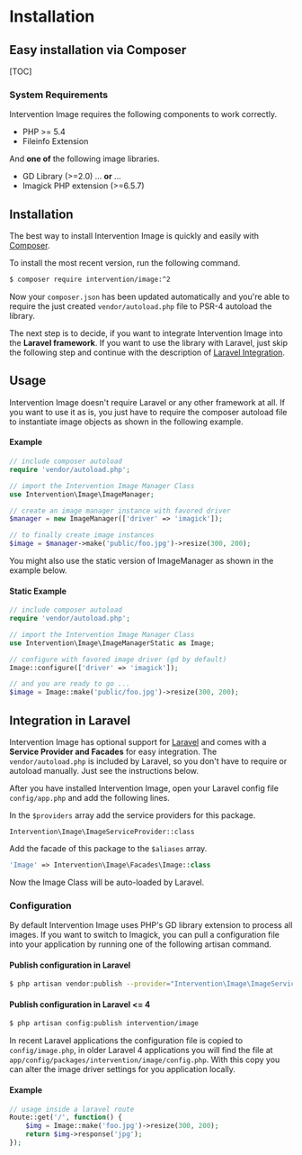 # Installation
## Easy installation via Composer

[TOC]

### System Requirements

Intervention Image requires the following components to work correctly.

- PHP >= 5.4
- Fileinfo Extension

And **one of** the following image libraries.

- GD Library (>=2.0) &hellip; **or** &hellip;
- Imagick PHP extension (>=6.5.7)

## Installation

The best way to install Intervention Image is quickly and easily with [Composer](https://getcomposer.org/).

To install the most recent version, run the following command.

```bash
$ composer require intervention/image:^2
```

Now your ```composer.json``` has been updated automatically and you're able to require the just created ```vendor/autoload.php``` file to PSR-4 autoload the library.

The next step is to decide, if you want to integrate Intervention Image into the **Laravel framework**. If you want to use the library with Laravel, just skip the following step and continue with the description of [Laravel Integration](#integration-in-laravel).


## Usage

Intervention Image doesn't require Laravel or any other framework at all. If you want to use it as is, you just have to require the composer autoload file to instantiate image objects as shown in the following example.

#### Example

```php
// include composer autoload
require 'vendor/autoload.php';

// import the Intervention Image Manager Class
use Intervention\Image\ImageManager;

// create an image manager instance with favored driver
$manager = new ImageManager(['driver' => 'imagick']);

// to finally create image instances
$image = $manager->make('public/foo.jpg')->resize(300, 200);
```

You might also use the static version of ImageManager as shown in the example below.

#### Static Example

```php
// include composer autoload
require 'vendor/autoload.php';

// import the Intervention Image Manager Class
use Intervention\Image\ImageManagerStatic as Image;

// configure with favored image driver (gd by default)
Image::configure(['driver' => 'imagick']);

// and you are ready to go ...
$image = Image::make('public/foo.jpg')->resize(300, 200);
```

<a name="laravel"></a>
## Integration in Laravel 

Intervention Image has optional support for [Laravel](https://www.laravel.com) and comes with a **Service Provider and Facades** for easy integration. The `vendor/autoload.php` is included by Laravel, so you don't have to require or autoload manually. Just see the instructions below.

After you have installed Intervention Image, open your Laravel config file ```config/app.php``` and add the following lines.

In the ```$providers``` array add the service providers for this package.

```
Intervention\Image\ImageServiceProvider::class
```

Add the facade of this package to the ```$aliases``` array.

```php
'Image' => Intervention\Image\Facades\Image::class
```

Now the Image Class will be auto-loaded by Laravel.


### Configuration

By default Intervention Image uses PHP's GD library extension to process all images. If you want to switch to Imagick, you can pull a configuration file into your application by running one of the following artisan command.

#### Publish configuration in Laravel

```bash
$ php artisan vendor:publish --provider="Intervention\Image\ImageServiceProviderLaravelRecent"
````


#### Publish configuration in Laravel <= 4

```bash
$ php artisan config:publish intervention/image
```
In recent Laravel applications the configuration file is copied to `config/image.php`, in older Laravel 4 applications you will find the file at ```app/config/packages/intervention/image/config.php```. With this copy you can alter the image driver settings for you application locally.

#### Example

```php
// usage inside a laravel route
Route::get('/', function() {
    $img = Image::make('foo.jpg')->resize(300, 200);
    return $img->response('jpg');
});
```


